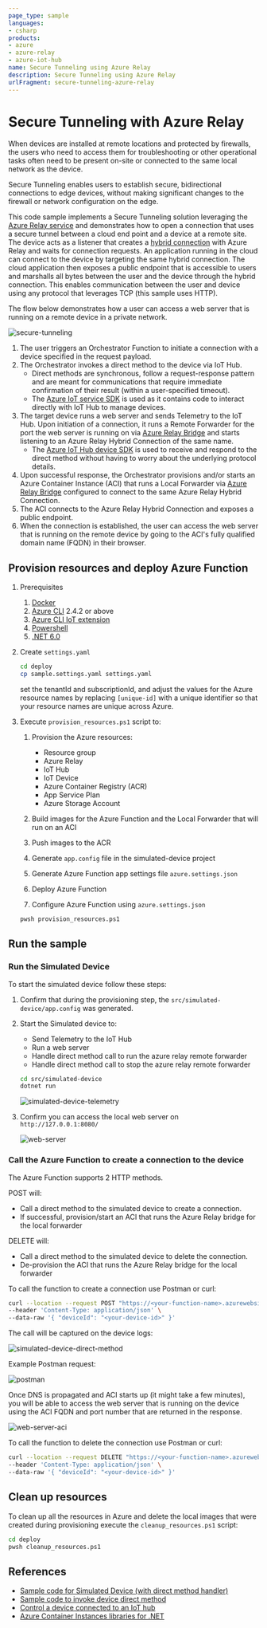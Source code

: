 ```yaml
---
page_type: sample
languages:
- csharp
products:
- azure
- azure-relay
- azure-iot-hub
name: Secure Tunneling using Azure Relay
description: Secure Tunneling using Azure Relay
urlFragment: secure-tunneling-azure-relay
---
```


# Secure Tunneling with Azure Relay

When devices are installed at remote locations and protected by firewalls, the users who need to access them for troubleshooting or other operational tasks often need to be present on-site or connected to the same local network as the device.

Secure Tunneling enables users to establish secure, bidirectional connections to edge devices, without making significant changes to the firewall or network configuration on the edge. 

This code sample implements a Secure Tunneling solution leveraging the [Azure Relay service](https://learn.microsoft.com/en-us/azure/azure-relay/relay-what-is-it) and demonstrates how to open a connection that uses a secure tunnel between a cloud end point and a device at a remote site. The device acts as a listener that creates a [hybrid connection](https://learn.microsoft.com/en-us/azure/azure-relay/relay-hybrid-connections-protocol) with Azure Relay and waits for connection requests. An application running in the cloud can connect to the device by targeting the same hybrid connection. The cloud application then exposes a public endpoint that is accessible to users and marshalls all bytes between the user and the device through the hybrid connection. This enables communication between the user and device using any protocol that leverages TCP (this sample uses HTTP).

The flow below demonstrates how a user can access a web server that is running on a remote device in a private network.

![secure-tunneling](docs/assets/secure-tunneling.png) 

1. The user triggers an Orchestrator Function to initiate a connection with a device specified in the request payload.
2. The Orchestrator invokes a direct method to the device via IoT Hub. 
    - Direct methods are synchronous, follow a request-response pattern and are meant for communications that require immediate confirmation of their result (within a user-specified timeout). 
    - The [Azure IoT service SDK](https://www.nuget.org/packages/Microsoft.Azure.Devices) is used as it contains code to interact directly with IoT Hub to manage devices.
3. The target device runs a web server and sends Telemetry to the IoT Hub. Upon initiation of a connection, it runs a Remote Forwarder for the port the web server is running on via [Azure Relay Bridge](https://github.com/Azure/azure-relay-bridge#readme) and starts listening to an Azure Relay Hybrid Connection of the same name. 
    - The [Azure IoT Hub device SDK](https://www.nuget.org/packages/Microsoft.Azure.Devices.Client) is used to receive and respond to the direct method without having to worry about the underlying protocol details. 
4. Upon successful response, the Orchestrator provisions and/or starts an Azure Container Instance (ACI) that runs a Local Forwarder via [Azure Relay Bridge](https://github.com/Azure/azure-relay-bridge#readme) configured to connect to the same Azure Relay Hybrid Connection.
5. The ACI connects to the Azure Relay Hybrid Connection and exposes a public endpoint.
6. When the connection is established, the user can access the web server that is running on the remote device by going to the ACI's fully qualified domain name (FQDN) in their browser.

## Provision resources and deploy Azure Function

1. Prerequisites

    1. [Docker](https://www.docker.com/)
    1. [Azure CLI](https://learn.microsoft.com/en-us/cli/azure/install-azure-cli) 2.4.2 or above
    1. [Azure CLI IoT extension](https://github.com/Azure/azure-iot-cli-extension#installation)
    1. [Powershell](https://learn.microsoft.com/en-us/powershell/scripting/install/installing-powershell)
    1. [.NET 6.0](https://dotnet.microsoft.com/en-us/download/dotnet/6.0)

1. Create `settings.yaml`

    ```bash
    cd deploy
    cp sample.settings.yaml settings.yaml
    ```

    set the tenantId and subscriptionId, and adjust the values for the Azure resource names by replacing `[unique-id]` with a unique identifier so that your resource names are unique across Azure.

1. Execute `provision_resources.ps1` script to:

    1. Provision the Azure resources:
 
        - Resource group
        - Azure Relay
        - IoT Hub
        - IoT Device 
        - Azure Container Registry (ACR)
        - App Service Plan
        - Azure Storage Account

    1. Build images for the Azure Function and the Local Forwarder that will run on an ACI
    1. Push images to the ACR
    1. Generate `app.config` file in the simulated-device project
    1. Generate Azure Function app settings file `azure.settings.json`
    1. Deploy Azure Function
    1. Configure Azure Function using `azure.settings.json`

    ```bash
    pwsh provision_resources.ps1
    ```

## Run the sample

### Run the Simulated Device

To start the simulated device follow these steps:

1. Confirm that during the provisioning step, the `src/simulated-device/app.config` was generated.

1. Start the Simulated device to: 

    - Send Telemetry to the IoT Hub
    - Run a web server
    - Handle direct method call to run the azure relay remote forwarder
    - Handle direct method call to stop the azure relay remote forwarder

    ```bash
    cd src/simulated-device
    dotnet run
    ```

    ![simulated-device-telemetry](docs/assets/simulated-device-telemetry.png)

1. Confirm you can access the local web server on `http://127.0.0.1:8080/`

    ![web-server](docs/assets/web-server.png)

### Call the Azure Function to create a connection to the device

The Azure Function supports 2 HTTP methods.

POST will:

- Call a direct method to the simulated device to create a connection.
- If successful, provision/start an ACI that runs the Azure Relay bridge for the local forwarder

DELETE will:

- Call a direct method to the simulated device to delete the connection.
- De-provision the ACI that runs the Azure Relay bridge for the local forwarder

To call the function to create a connection use Postman or curl:

```bash
curl --location --request POST "https://<your-function-name>.azurewebsites.net/api/connection" \
--header 'Content-Type: application/json' \
--data-raw '{ "deviceId": "<your-device-id>" }'
```

The call will be captured on the device logs:

![simulated-device-direct-method](docs/assets/simulated-device-direct-method.png)

Example Postman request:

![postman](docs/assets/postman.png)

Once DNS is propagated and ACI starts up (it might take a few minutes), you will be able to access the web server that is running on the device using the ACI FQDN and port number that are returned in the response. 

![web-server-aci](docs/assets/web-server-aci.png)

To call the function to delete the connection use Postman or curl:

```bash
curl --location --request DELETE "https://<your-function-name>.azurewebsites.net/api/connection" \
--header 'Content-Type: application/json' \
--data-raw '{ "deviceId": "<your-device-id>" }'
```

## Clean up resources

To clean up all the resources in Azure and delete the local images that were created during provisioning execute the `cleanup_resources.ps1` script:

```bash
cd deploy
pwsh cleanup_resources.ps1
```

## References

- [Sample code for Simulated Device (with direct method handler)](https://github.com/Azure/azure-iot-sdk-csharp/tree/main/iothub/device/samples/getting%20started/SimulatedDeviceWithCommand)
- [Sample code to invoke device direct method](https://github.com/Azure/azure-iot-sdk-csharp/blob/main/iothub/service/samples/getting%20started/InvokeDeviceMethod/Program.cs)
- [Control a device connected to an IoT hub](https://learn.microsoft.com/en-us/azure/iot-hub/quickstart-control-device?pivots=programming-language-csharp)
- [Azure Container Instances libraries for .NET](https://learn.microsoft.com/en-us/dotnet/api/overview/azure/containerinstance?view=azure-dotnet)
